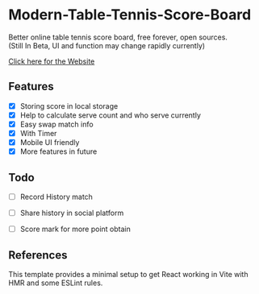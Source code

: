 # Modern-Table-Tennis-Score-Board
Better online table tennis score board, free forever, open sources.  
(Still In Beta, UI and function may change rapidly currently)  

[Click here for the Website](https://modern-table-tennis-score-board.vercel.app/)

## Features
- [x] Storing score in local storage 
- [x] Help to calculate serve count and who serve currently
- [x] Easy swap match info 
- [x] With Timer 
- [x] Mobile UI friendly 
- [x] More features in future

## Todo
- [ ] Record History match
- [ ] Share history in social platform
- [ ] Score mark for more point obtain 


## References
This template provides a minimal setup to get React working in Vite with HMR and some ESLint rules.